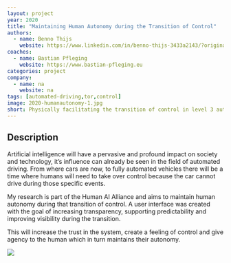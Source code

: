```yaml
---
layout: project
year: 2020
title: "Maintaining Human Autonomy during the Transition of Control"
authors:
  - name: Benno Thijs
    website: https://www.linkedin.com/in/benno-thijs-3433a2143/?originalSubdomain=nl
coaches:
  - name: Bastian Pfleging
    website: https://www.bastian-pfleging.eu
categories: project
company:
  - name: na
    website: na
tags: [automated-driving,tor,control]
image: 2020-humanautonomy-1.jpg
short: Physically facilitating the transition of control in level 3 automated vehicles.
---
```


## Description
Artificial intelligence will have a pervasive and profound impact on society and technology, it’s influence can already be seen in the field of automated driving. From where cars are now, to fully automated vehicles there will be a time where humans will need to take over control because the car cannot drive during those specific events.

My research is part of the Human AI Alliance and aims to maintain human autonomy during that transition of control. A user interface was created with the goal of increasing transparency, supporting predictability and improving visibility during the transition.

This will increase the trust in the system, create a feeling of control and give agency to the human which in turn maintains their autonomy.

<div class="project-image">
  <img src="/assets/img/2020-humanautonomy-2.jpg">
</div>
